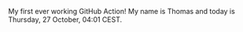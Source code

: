 My first ever working GitHub Action!
My name is Thomas and today is Thursday, 27 October, 04:01 CEST. 

